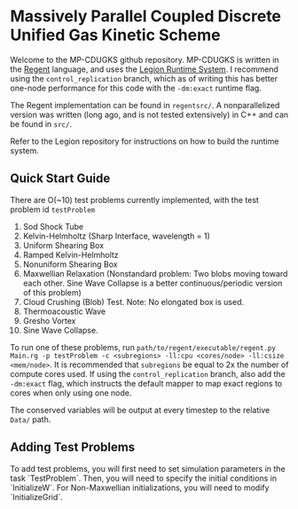 <h1>Massively Parallel Coupled Discrete Unified Gas Kinetic Scheme</h1>

Welcome to the MP-CDUGKS github repository. MP-CDUGKS is written in the [Regent](https://regent-lang.org) language, and uses the [Legion Runtime System](https://github.com/StanfordLegion/legion). I recommend using the `control_replication` branch, which as of writing this has better one-node performance for this code with the `-dm:exact` runtime flag.

The Regent implementation can be found in `regentsrc/`. A nonparallelized version was written (long ago, and is not tested extensively) in C++ and can be found in `src/`.

Refer to the Legion repository for instructions on how to build the runtime system.

<h2>Quick Start Guide </h2>

There are O(~10) test problems currently implemented, with the test problem id `testProblem`

1) Sod Shock Tube
2) Kelvin-Helmholtz (Sharp Interface, wavelength = 1)
3) Uniform Shearing Box
4) Ramped Kelvin-Helmholtz
5) Nonuniform Shearing Box
6) Maxwellian Relaxation (Nonstandard problem: Two blobs moving toward each other. Sine Wave Collapse is a better continuous/periodic version of this problem)
7) Cloud Crushing (Blob) Test. Note: No elongated box is used.
8) Thermoacoustic Wave
9) Gresho Vortex
10) Sine Wave Collapse.

To run one of these problems, run `path/to/regent/executable/regent.py Main.rg -p testProblem -c <subregions> -ll:cpu <cores/node> -ll:csize <mem/node>`. It is recommended that `subregions` be equal to 2x the number of compute cores used. If using the `control_replication` branch, also add the `-dm:exact` flag, which instructs the default mapper to map exact regions to cores when only using one node.

The conserved variables will be output at every timestep to the relative `Data/` path.

<h2>Adding Test Problems</h2>
To add test problems, you will first need to set simulation parameters in the task `TestProblem`. Then, you will need to specify the initial conditions in `InitializeW`. For Non-Maxwellian initializations, you will need to modify `InitializeGrid`.
